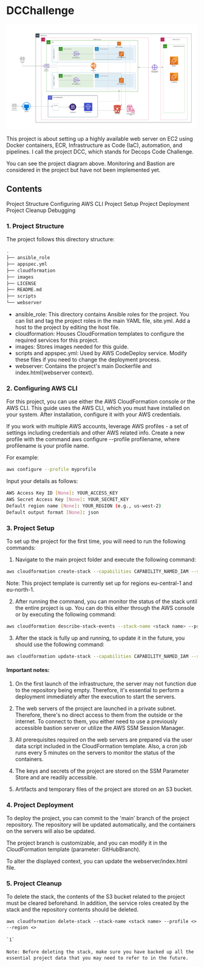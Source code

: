 # DCChallenge

![DCC Diagram](images/DCChallenge-diagram.png)


This project is about setting up a highly available web server on EC2 using Docker containers, ECR, Infrastructure as Code (IaC), automation, and pipelines. I call the project DCC, which stands for Decops Code Challenge.

You can see the project diagram above. Monitoring and ‌‌Bastion are considered in the project but have not been implemented yet.

## Contents

Project Structure
Configuring AWS CLI
Project Setup
Project Deployment
Project Cleanup
Debugging

### 1. Project Structure
The project follows this directory structure:

``` bash
.
├── ansible_role
├── appspec.yml
├── cloudformation
├── images
├── LICENSE
├── README.md
├── scripts
└── webserver

```

- ansible_role: This directory contains Ansible roles for the project. You can list and tag the project roles in the main YAML file, site.yml. Add a host to the project by editing the host file.
- cloudformation: Houses CloudFormation templates to configure the required services for this project.
- images: Stores images needed for this guide.
- scripts and appspec.yml: Used by AWS CodeDeploy service. Modify these files if you need to change the deployment process.
- webserver: Contains the project's main Dockerfile and index.html(webserver context).

### 2. Configuring AWS CLI
For this project, you can use either the AWS CloudFormation console or the AWS CLI. This guide uses the AWS CLI, which you must have installed on your system. After installation, configure it with your AWS credentials.

If you work with multiple AWS accounts, leverage AWS profiles - a set of settings including credentials and other AWS related info. Create a new profile with the command aws configure --profile profilename, where profilename is your profile name.

For example:

``` bash 
aws configure --profile myprofile

```
Input your details as follows:
``` bash 
AWS Access Key ID [None]: YOUR_ACCESS_KEY
AWS Secret Access Key [None]: YOUR_SECRET_KEY
Default region name [None]: YOUR_REGION (e.g., us-west-2)
Default output format [None]: json

```

### 3. Project Setup

To set up the project for the first time, you will need to run the following commands:

1. Navigate to the main project folder and execute the following command:

``` bash 
aws cloudformation create-stack --capabilities CAPABILITY_NAMED_IAM --stack-name <stack name> --template-body file://cloudformation/DCC-cf-template-2023-07-26.yaml  --profile <project account profile > --region <project region>


```

Note: This project template is currently set up for regions eu-central-1 and eu-north-1.

2. After running the command, you can monitor the status of the stack until the entire project is up. You can do this either through the AWS console or by executing the following command:

``` bash 
aws cloudformation describe-stack-events --stack-name <stack name> --profile <project account profile >  --region <project region>

```

3. After the stack is fully up and running, to update it in the future, you should use the following command:

```bash 
aws cloudformation update-stack --capabilities CAPABILITY_NAMED_IAM --stack-name <stack name> --template-body file://cloudformation/DCC-cf-template-2023-07-26.yaml  --profile <project account profile > --region <project region>

```

#### Important notes:

1. On the first launch of the infrastructure, the server may not function due to the repository being empty. Therefore, it's essential to perform a deployment immediately after the execution to start the servers.

2. The web servers of the project are launched in a private subnet. Therefore, there's no direct access to them from the outside or the internet. To connect to them, you either need to use a previously accessible bastion server or utilize the AWS SSM Session Manager.

3. All prerequisites required on the web servers are prepared via the user data script included in the CloudFormation template. Also, a cron job runs every 5 minutes on the servers to monitor the status of the containers.

4. The keys and secrets of the project are stored on the SSM Parameter Store and are readily accessible.

5. Artifacts and temporary files of the project are stored on an S3 bucket.

### 4. Project Deployment

To deploy the project, you can commit to the 'main' branch of the project repository. The repository will be updated automatically, and the containers on the servers will also be updated.

The project branch is customizable, and you can modify it in the CloudFormation template (parameter: GitHubBranch).

To alter the displayed context, you can update the webserver/index.html file.

### 5. Project Cleanup
To delete the stack, the contents of the S3 bucket related to the project must be cleared beforehand. In addition, the service roles created by the stack and the repository contents should be deleted.

``` bastion
aws cloudformation delete-stack --stack-name <stack name> --profile <> --region <>

`1`

Note: Before deleting the stack, make sure you have backed up all the essential project data that you may need to refer to in the future.